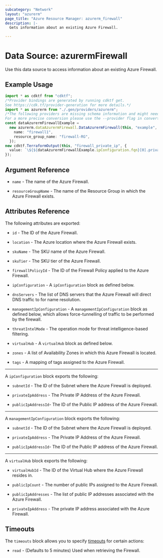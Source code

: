 ```yaml
---
subcategory: "Network"
layout: "azurerm"
page_title: "Azure Resource Manager: azurerm_firewall"
description: |-
  Gets information about an existing Azure Firewall.

---
```


# Data Source: azurermFirewall

Use this data source to access information about an existing Azure Firewall.

## Example Usage

```typescript
import * as cdktf from "cdktf";
/*Provider bindings are generated by running cdktf get.
See https://cdk.tf/provider-generation for more details.*/
import * as azurerm from "./.gen/providers/azurerm";
/*The following providers are missing schema information and might need manual adjustments to synthesize correctly: azurerm.
For a more precise conversion please use the --provider flag in convert.*/
const dataAzurermFirewallExample =
  new azurerm.dataAzurermFirewall.DataAzurermFirewall(this, "example", {
    name: "firewall1",
    resource_group_name: "firewall-RG",
  });
new cdktf.TerraformOutput(this, "firewall_private_ip", {
  value: `\${${dataAzurermFirewallExample.ipConfiguration.fqn}[0].private_ip_address}`,
});

```

## Argument Reference

*   `name` - The name of the Azure Firewall.

*   `resourceGroupName` - The name of the Resource Group in which the Azure Firewall exists.

## Attributes Reference

The following attributes are exported:

*   `id` - The ID of the Azure Firewall.

*   `location` - The Azure location where the Azure Firewall exists.

*   `skuName` - The SKU name of the Azure Firewall.

*   `skuTier` - The SKU tier of the Azure Firewall.

*   `firewallPolicyId` - The ID of the Firewall Policy applied to the Azure Firewall.

*   `ipConfiguration` - A `ipConfiguration` block as defined below.

*   `dnsServers` - The list of DNS servers that the Azure Firewall will direct DNS traffic to for name resolution.

*   `managementIpConfiguration` - A `managementIpConfiguration` block as defined below, which allows force-tunnelling of traffic to be performed by the firewall.

*   `threatIntelMode` - The operation mode for threat intelligence-based filtering.

*   `virtualHub` - A `virtualHub` block as defined below.

*   `zones` - A list of Availability Zones in which this Azure Firewall is located.

*   `tags` - A mapping of tags assigned to the Azure Firewall.

***

A `ipConfiguration` block exports the following:

*   `subnetId` - The ID of the Subnet where the Azure Firewall is deployed.

*   `privateIpAddress` - The Private IP Address of the Azure Firewall.

*   `publicIpAddressId`- The ID of the Public IP address of the Azure Firewall.

***

A `managementIpConfiguration` block exports the following:

*   `subnetId` - The ID of the Subnet where the Azure Firewall is deployed.

*   `privateIpAddress` - The Private IP Address of the Azure Firewall.

*   `publicIpAddressId`- The ID of the Public IP address of the Azure Firewall.

***

A `virtualHub` block exports the following:

*   `virtualHubId` - The ID of the Virtual Hub where the Azure Firewall resides in.

*   `publicIpCount` - The number of public IPs assigned to the Azure Firewall.

*   `publicIpAddresses` - The list of public IP addresses associated with the Azure Firewall.

*   `privateIpAddress` - The private IP address associated with the Azure Firewall.

## Timeouts

The `timeouts` block allows you to specify [timeouts](https://www.terraform.io/language/resources/syntax#operation-timeouts) for certain actions:

* `read` - (Defaults to 5 minutes) Used when retrieving the Firewall.
